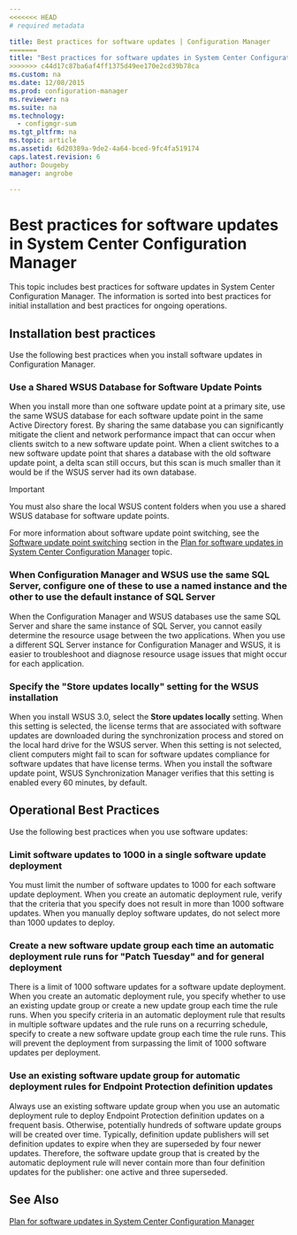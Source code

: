 ```yaml
---
<<<<<<< HEAD
# required metadata

title: Best practices for software updates | Configuration Manager
=======
title: "Best practices for software updates in System Center Configuration Manager"
>>>>>>> c44d17c87ba6af4ff1375d49ee170e2cd39b78ca
ms.custom: na
ms.date: 12/08/2015
ms.prod: configuration-manager
ms.reviewer: na
ms.suite: na
ms.technology:
  - configmgr-sum
ms.tgt_pltfrm: na
ms.topic: article
ms.assetid: 6d20389a-9de2-4a64-bced-9fc4fa519174
caps.latest.revision: 6
author: Dougebymanager: angrobe

---
```

# Best practices for software updates in System Center Configuration Manager
This topic includes best practices for software updates in System Center Configuration Manager. The information is sorted into best practices for initial installation and best practices for ongoing operations.  

## Installation best practices  
 Use the following best practices when you install software updates in Configuration Manager.  

### Use a Shared WSUS Database for Software Update Points  
 When you install more than one software update point at a primary site, use the same WSUS database for each software update point in the same Active Directory forest. By sharing the same database you can significantly mitigate the client and network performance impact that can occur when clients switch to a new software update point. When a client switches to a new software update point that shares a database with the old software update point, a delta scan still occurs, but this scan is much smaller than it would be if the WSUS server had its own database.  

> [!IMPORTANT]  
>  You must also share the local WSUS content folders when you use a shared WSUS database for software update points.  

 For more information about software update point switching, see the [Software update point switching](../../sum/plan-design/plan-for-software-updates.md#BKMK_SUPSwitching) section in the [Plan for software updates in System Center Configuration Manager](../../sum/plan-design/plan-for-software-updates.md) topic.  

### When Configuration Manager and WSUS use the same SQL Server, configure one of these to use a named instance and the other to use the default instance of SQL Server  
 When the Configuration Manager and WSUS databases use the same SQL Server and share the same instance of SQL Server, you cannot easily determine the resource usage between the two applications. When you use a different SQL Server instance for Configuration Manager and WSUS, it is easier to troubleshoot and diagnose resource usage issues that might occur for each application.  

### Specify the "Store updates locally" setting for the WSUS installation  
 When you install WSUS 3.0, select the **Store updates locally** setting. When this setting is selected, the license terms that are associated with software updates are downloaded during the synchronization process and stored on the local hard drive for the WSUS server. When this setting is not selected, client computers might fail to scan for software updates compliance for software updates that have license terms. When you install the software update point, WSUS Synchronization Manager verifies that this setting is enabled every 60 minutes, by default.  

## Operational Best Practices  
 Use the following best practices when you use software updates:  

### Limit software updates to 1000 in a single software update deployment  
 You must limit the number of software updates to 1000 for each software update deployment. When you create an automatic deployment rule, verify that the criteria that you specify does not result in more than 1000 software updates. When you manually deploy software updates, do not select more than 1000 updates to deploy.  

### Create a new software update group each time an automatic deployment rule runs for "Patch Tuesday" and for general deployment  
 There is a limit of 1000 software updates for a software update deployment. When you create an automatic deployment rule, you specify whether to use an existing update group or create a new update group each time the rule runs. When you specify criteria in an automatic deployment rule that results in multiple software updates and the rule runs on a recurring schedule, specify to create a new software update group each time the rule runs. This will prevent the deployment from surpassing the limit of 1000 software updates per deployment.  

### Use an existing software update group for automatic deployment rules for Endpoint Protection definition updates  
 Always use an existing software update group when you use an automatic deployment rule to deploy Endpoint Protection definition updates on a frequent basis. Otherwise, potentially hundreds of software update groups will be created over time. Typically, definition update publishers will set definition updates to expire when they are superseded by four newer updates. Therefore, the software update group that is created by the automatic deployment rule will never contain more than four definition updates for the publisher: one active and three superseded.  

## See Also  
 [Plan for software updates in System Center Configuration Manager](../../sum/plan-design/plan-for-software-updates.md)
